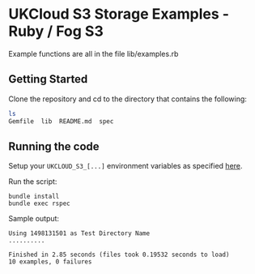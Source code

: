 # UKCloud S3 Storage Examples - Ruby / Fog S3

Example functions are all in the file lib/examples.rb

## Getting Started

Clone the repository and cd to the directory that contains the following:
```sh
ls
Gemfile  lib  README.md  spec
```

## Running the code

Setup your `UKCLOUD_S3_[...]` environment variables as
specified
[here](https://github.com/UKCloud/ecs-s3-examples/blob/master/README.md).

Run the script:

```
bundle install
bundle exec rspec
```

Sample output:
```
Using 1498131501 as Test Directory Name
..........

Finished in 2.85 seconds (files took 0.19532 seconds to load)
10 examples, 0 failures
```
